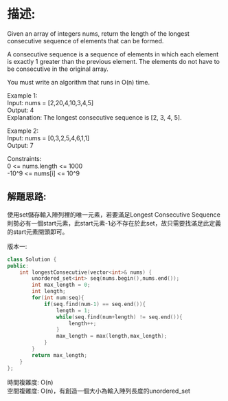 # 描述:
Given an array of integers nums, return the length of the longest consecutive sequence of elements that can be formed.

A consecutive sequence is a sequence of elements in which each element is exactly 1 greater than the previous element. The elements do not have to be consecutive in the original array.

You must write an algorithm that runs in O(n) time.  

Example 1:  
Input: nums = [2,20,4,10,3,4,5]  
Output: 4  
Explanation: The longest consecutive sequence is [2, 3, 4, 5].  

Example 2:  
Input: nums = [0,3,2,5,4,6,1,1]  
Output: 7  

Constraints:  
0 <= nums.length <= 1000  
-10^9 <= nums[i] <= 10^9

## 解題思路:  
使用set儲存輸入陣列裡的唯一元素，若要滿足Longest Consecutive Sequence則勢必有一個start元素，此start元素-1必不存在於此set，故只需要找滿足此定義的start元素開頭即可。  

版本一:
```C++
class Solution {
public:
    int longestConsecutive(vector<int>& nums) {
        unordered_set<int> seq(nums.begin(),nums.end());
        int max_length = 0;
        int length;
        for(int num:seq){
            if(seq.find(num-1) == seq.end()){
                length = 1;
                while(seq.find(num+length) != seq.end()){
                    length++;
                }
                max_length = max(length,max_length);
            } 
        }
        return max_length;
    }
};
```
時間複雜度: O(n)  
空間複雜度: O(n)，有創造一個大小為輸入陣列長度的unordered_set